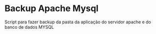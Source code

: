 # Backup Apache Mysql
Script para fazer backup da pasta da aplicação do servidor apache e do banco de dados MYSQL
